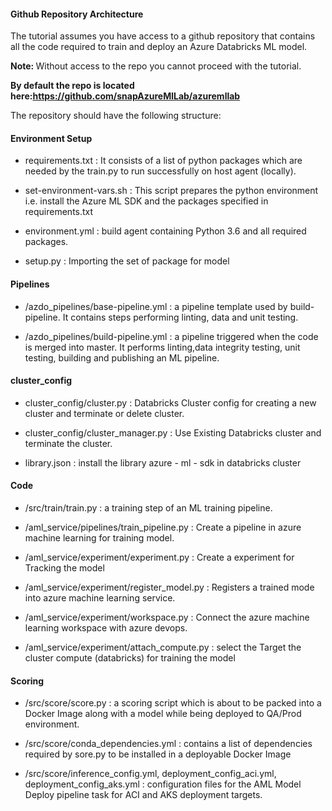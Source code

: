 #### Github Repository Architecture

The tutorial assumes you have access to a github repository that contains all the code required to train and deploy an Azure Databricks ML model. 

<b> Note: </b> Without access to the repo you cannot proceed with the tutorial.

<b> By default the repo is located here:https://github.com/snapAzureMlLab/azuremllab </b>

The repository should have the following structure:

#### Environment Setup

- requirements.txt : It consists of a list of python packages which are needed by the train.py to run successfully on host agent (locally).

- set-environment-vars.sh : This script prepares the python environment i.e. install the Azure ML SDK and the packages specified in requirements.txt

- environment.yml :  build agent containing Python 3.6 and all required packages.

- setup.py : Importing the set of package for model

#### Pipelines

- /azdo_pipelines/base-pipeline.yml : a pipeline template used by build-pipeline. It contains steps performing linting, data and unit testing.

- /azdo_pipelines/build-pipeline.yml : a pipeline triggered when the code is merged into master. It performs linting,data integrity testing, unit testing, building and publishing an ML pipeline.

#### cluster_config

- cluster_config/cluster.py : Databricks Cluster config for creating a new cluster and terminate or delete cluster.

- cluster_config/cluster_manager.py : Use Existing Databricks cluster and terminate the cluster. 

- library.json : install the library azure - ml - sdk in databricks cluster 

#### Code

- /src/train/train.py : a training step of an ML training pipeline.

- /aml_service/pipelines/train_pipeline.py : Create a pipeline in azure machine learning for training model. 

- /aml_service/experiment/experiment.py : Create a experiment for Tracking the model 

- /aml_service/experiment/register_model.py : Registers a  trained mode into azure machine learning service.

- /aml_service/experiment/workspace.py  : Connect the azure machine learning workspace with azure devops.

- /aml_service/experiment/attach_compute.py : select the Target the cluster compute (databricks) for training the model

#### Scoring

- /src/score/score.py : a scoring script which is about to be packed into a Docker Image along with a model while being deployed to QA/Prod environment.

- /src/score/conda_dependencies.yml : contains a list of dependencies required by sore.py to be installed in a deployable Docker Image

- /src/score/inference_config.yml, deployment_config_aci.yml, deployment_config_aks.yml : configuration files for the AML Model Deploy pipeline task for ACI and AKS deployment targets.
